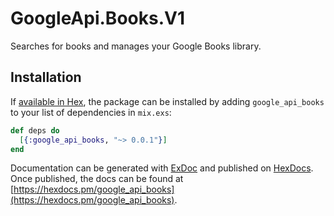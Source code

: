 # GoogleApi.Books.V1

Searches for books and manages your Google Books library.

## Installation

If [available in Hex](https://hex.pm/docs/publish), the package can be installed
by adding `google_api_books` to your list of dependencies in `mix.exs`:

```elixir
def deps do
  [{:google_api_books, "~> 0.0.1"}]
end
```

Documentation can be generated with [ExDoc](https://github.com/elixir-lang/ex_doc)
and published on [HexDocs](https://hexdocs.pm). Once published, the docs can
be found at [https://hexdocs.pm/google_api_books](https://hexdocs.pm/google_api_books).
